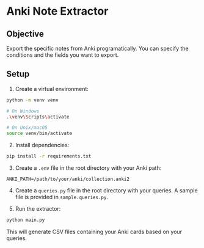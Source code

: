 # Anki Note Extractor

## Objective

Export the specific notes from Anki programatically. You can specify the conditions and the fields you want to export.

## Setup

1. Create a virtual environment:

```bash
python -m venv venv

# On Windows
.\venv\Scripts\activate

# On Unix/macOS
source venv/bin/activate
```

2. Install dependencies:

```bash
pip install -r requirements.txt
```

3. Create a `.env` file in the root directory with your Anki path:

```
ANKI_PATH=/path/to/your/anki/collection.anki2
```

4. Create a `queries.py` file in the root directory with your queries. A sample file is provided in `sample.queries.py`.

5. Run the extractor:

```bash
python main.py
```

This will generate CSV files containing your Anki cards based on your queries.
